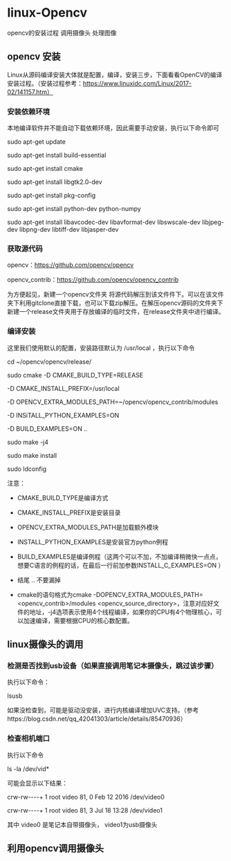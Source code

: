 # linux-Opencv

opencv的安装过程  调用摄像头 处理图像
## opencv 安装
Linux从源码编译安装大体就是配置，编译，安装三步，下面看看OpenCV的编译安装过程。（安装过程参考：https://www.linuxidc.com/Linux/2017-02/141157.htm）
### 安装依赖环境

本地编译软件并不能自动下载依赖环境，因此需要手动安装，执行以下命令即可

sudo apt-get update

sudo apt-get install build-essential

sudo apt-get install cmake

sudo apt-get install libgtk2.0-dev

sudo apt-get install pkg-config

sudo apt-get install python-dev python-numpy

sudo apt-get install libavcodec-dev libavformat-dev libswscale-dev libjpeg-dev libpng-dev libtiff-dev libjasper-dev


### 获取源代码

opencv：https://github.com/opencv/opencv 

opencv_contrib：https://github.com/opencv/opencv_contrib

为方便起见，新建一个opencv文件夹  将源代码解压到该文件件下。可以在该文件夹下利用gitclone直接下载，也可以下载zip解压。在解压opencv源码的文件夹下新建一个release文件夹用于存放编译的临时文件，在release文件夹中进行编译。

### 编译安装

这里我们使用默认的配置，安装路径默认为 /usr/local ，执行以下命令

cd ~/opencv/opencv/release/

sudo cmake -D CMAKE_BUILD_TYPE=RELEASE 
	
   -D CMAKE_INSTALL_PREFIX=/usr/local 
   
   -D OPENCV_EXTRA_MODULES_PATH=~/opencv/opencv_contrib/modules 
   
   -D INSiTALL_PYTHON_EXAMPLES=ON 
  
   -D BUILD_EXAMPLES=ON ..

sudo make -j4

sudo make install

sudo ldconfig

注意：
* CMAKE_BUILD_TYPE是编译方式

* CMAKE_INSTALL_PREFIX是安装目录

* OPENCV_EXTRA_MODULES_PATH是加载额外模块

* INSTALL_PYTHON_EXAMPLES是安装官方python例程

* BUILD_EXAMPLES是编译例程（这两个可以不加，不加编译稍微快一点点，想要C语言的例程的话，在最后一行前加参数INSTALL_C_EXAMPLES=ON ）

* 结尾  ..    不要漏掉

* cmake的语句格式为cmake -DOPENCV_EXTRA_MODULES_PATH=<opencv_contrib>/modules <opencv_source_directory>，注意对应好文件的地址，-j4选项表示使用4个线程编译，如果你的CPU有4个物理核心，可以加速编译，需要根据CPU的核心数配置。

## linux摄像头的调用

### 检测是否找到usb设备（如果直接调用笔记本摄像头，跳过该步骤）
执行以下命令：

lsusb

如果没检查到，可能是驱动没安装，进行内核编译增加UVC支持。（参考https://blog.csdn.net/qq_42041303/article/details/85470936）

### 检查相机端口

执行以下命令

ls -la /dev/vid* 

可能会显示以下结果：

crw-rw----+ 1 root video 81, 0 Feb 12  2016 /dev/video0

crw-rw----+ 1 root video 81, 3 Jul 18 13:28 /dev/video1

其中 video0 是笔记本自带摄像头， video1为usb摄像头

## 利用opencv调用摄像头


